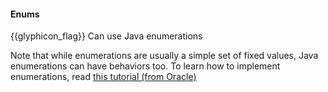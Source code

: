 <div id="title">

#### Enums

</div>

<span id="prereqs"></span>

<span id="outcomes">{{glyphicon_flag}} Can use Java enumerations</span>

<div id="body">

Note that while enumerations are usually a simple set of fixed values, Java enumerations can have behaviors too. To learn how to implement enumerations, read [this tutorial (from Oracle)](https://docs.oracle.com/javase/tutorial/java/javaOO/enum.html)

</div>

<div id="extras">
</div>